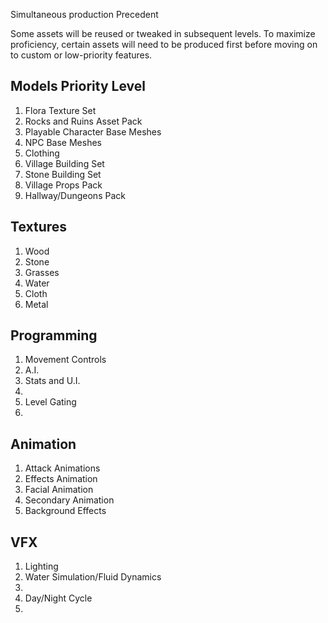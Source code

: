 Simultaneous production
Precedent

Some assets will be reused or tweaked in subsequent levels.  To maximize proficiency, certain assets will need to be produced first before moving on to custom or low-priority features.

## Models Priority Level
1. Flora Texture Set
2. Rocks and Ruins Asset Pack
3. Playable Character Base Meshes
4. NPC Base Meshes
5. Clothing 
6. Village Building Set
7. Stone Building Set
8. Village Props Pack
7. Hallway/Dungeons Pack

## Textures
1. Wood 
2. Stone
3. Grasses
4. Water
5. Cloth
6. Metal

## Programming
1. Movement Controls
2. A.I.
3. Stats and U.I.
4. 
5. Level Gating
6. 

## Animation
1. Attack Animations
2. Effects Animation
3. Facial Animation
4. Secondary Animation
5. Background Effects

## VFX
1. Lighting
2. Water Simulation/Fluid Dynamics
3. 
4. Day/Night Cycle
5.
